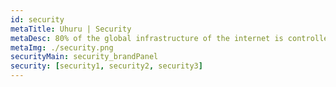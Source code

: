```yaml
---
id: security
metaTitle: Uhuru | Security
metaDesc: 80% of the global infrastructure of the internet is controlled by 5 companies.
metaImg: ./security.png
securityMain: security_brandPanel
security: [security1, security2, security3]
---
```

